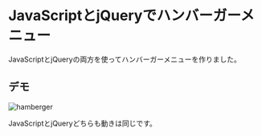# JavaScriptとjQueryでハンバーガーメニュー
JavaScriptとjQueryの両方を使ってハンバーガーメニューを作りました。

## デモ

![hamberger](https://user-images.githubusercontent.com/70193248/111553909-a5373600-87c8-11eb-8301-436a5f79b3c0.gif)

JavaScriptとjQueryどちらも動きは同じです。
